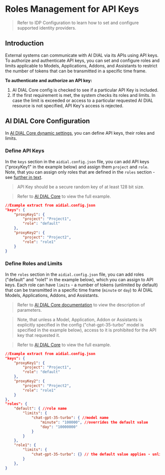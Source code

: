 
# Roles Management for API Keys

> Refer to IDP Configuration to learn how to set and configure supported identity providers.

## Introduction

External systems can communicate with AI DIAL via its APIs using API keys. To authorize and authenticate API keys, you can set and configure roles and limits applicable to Models, Applications, Addons, and Assistants to restrict the number of tokens that can be transmitted in a specific time frame.

**To authenticate and authorize an API key:**

1. AI DIAL Core config is checked to see if a particular API Key is included. 
2. If the first requirement is met, the system checks its roles and limits. In case the limit is exceeded or access to a particular requested AI DIAL resource is not specified, API Key's access is rejected. 

## AI DIAL Core Configuration

In [AI DIAL Core dynamic settings](https://github.com/epam/ai-dial-core?tab=readme-ov-file#dynamic-settings), you can define API keys, their roles and limits.

### Define API Keys

In the `keys` section in the `aidial.config.json` file, you can add API keys ("proxyKey1" in the example below) and assign them `project` and `role`. Note, that you can assign only roles that are defined in the `roles` section - see [further in text](#define-roles-and-limits). 

> API Key should be a secure random key of at least 128 bit size.

> Refer to [AI DIAL Core](https://github.com/epam/ai-dial-core/blob/development/sample/aidial.config.json) to view the full example.

```json
//Example extract from aidial.config.json
"keys": {
    "proxyKey1": {
        "project": "Project1",
        "role": "default"
    },
    "proxyKey2": {
        "project": "Project2",
        "role": "role1"
    }
}
```

### Define Roles and Limits

In the `roles` section in the `aidial.config.json` file, you can add roles ("default" and "role1" in the example below), which you can assign to API keys. Each role can have `limits` - a number of tokens (unlimited by default) that can be transmitted in a specific time frame (`minute` or `day`) to AI DIAL Models, Applications, Addons, and Assistants. 

> Refer to [AI DIAL Core documentation](https://github.com/epam/ai-dial-core?tab=readme-ov-file#dynamic-settings) to view the description of parameters.

> Note, that unless a Model, Application, Addon or Assistants is explicitly specified in the config ("chat-gpt-35-turbo" model is specified in the example below), access to it is prohibited for the API key that requested it.

> Refer to [AI DIAL Core](https://github.com/epam/ai-dial-core/blob/development/sample/aidial.config.json) to view the full example.

```Json
//Example extract from aidial.config.json
"keys": {
    "proxyKey1": {
        "project": "Project1",
        "role": "default"
    },
    "proxyKey2": {
        "project": "Project2",
        "role": "role1"
    }
},
"roles": {
    "default": { //role name
        "limits": {
            "chat-gpt-35-turbo": { //model name
                "minute": "100000", //overrides the default value
                "day": "10000000"
            }
        }
    },
    "role1": {
        "limits": {
            "chat-gpt-35-turbo": {} // the default value applies - unlimited
        }
    },
}
```
